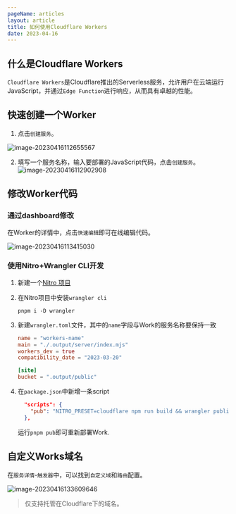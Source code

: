 ```yaml
---
pageName: articles
layout: article
title: 如何使用Cloudflare Workers
date: 2023-04-16
---
```


## 什么是Cloudflare Workers
`Cloudflare Workers`是Cloudflare推出的Serverless服务，允许用户在云端运行JavaScript，并通过`Edge Function`进行响应，从而具有卓越的性能。

## 快速创建一个Worker

1. 点击`创建服务`。

![image-20230416112655567](https://cdn.jsdelivr.net/gh/yuyinws/static@master/2023/04/upgit_20230416_1681615639.png)

2. 填写一个服务名称，输入要部署的JavaScript代码，点击`创建服务`。![image-20230416112902908](https://cdn.jsdelivr.net/gh/yuyinws/static@master/2023/04/upgit_20230416_1681615768.png)

## 修改Worker代码

### 通过dashboard修改

在Worker的详情中，点击`快速编辑`即可在线编辑代码。

![image-20230416113415030](https://cdn.jsdelivr.net/gh/yuyinws/static@master/2023/04/upgit_20230416_1681616055.png)

### 使用Nitro+Wrangler CLI开发

1. 新建一个[Nitro 项目](https://nitro.unjs.io/guide/getting-started)

2. 在Nitro项目中安装`wrangler cli`

   ```shell
   pnpm i -D wrangler
   ```

3. 新建`wrangler.toml`文件，其中的`name`字段与Work的服务名称要保持一致

   ```toml
   name = "workers-name"
   main = "./.output/server/index.mjs"
   workers_dev = true
   compatibility_date = "2023-03-20"
   
   [site]
   bucket = ".output/public"
   ```

4. 在`package.json`中新增一条script

   ```json
     "scripts": {
       "pub": "NITRO_PRESET=cloudflare npm run build && wrangler publish"
     },
   ```
   
   运行`pnpm pub`即可重新部署Work.



## 自定义Works域名

在`服务详情`-`触发器`中，可以找到`自定义域`和`路由`配置。

![image-20230416133609646](https://cdn.jsdelivr.net/gh/yuyinws/static@master/2023/04/upgit_20230416_1681633520.png)

> 仅支持托管在Cloudflare下的域名。
